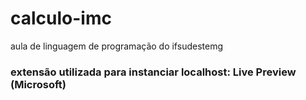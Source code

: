 # calculo-imc
aula de linguagem de programação do ifsudestemg

### extensão utilizada para instanciar localhost: Live Preview (Microsoft) 
